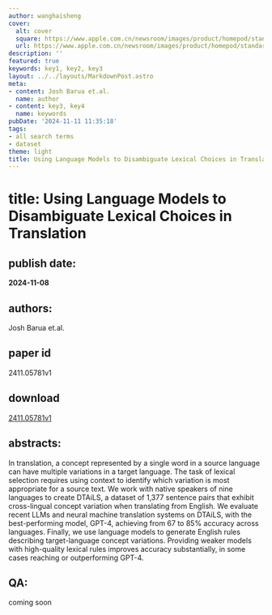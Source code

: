 ```yaml
---
author: wanghaisheng
cover:
  alt: cover
  square: https://www.apple.com.cn/newsroom/images/product/homepod/standard/Apple-HomePod-hero-230118_big.jpg.large_2x.jpg
  url: https://www.apple.com.cn/newsroom/images/product/homepod/standard/Apple-HomePod-hero-230118_big.jpg.large_2x.jpg
description: ''
featured: true
keywords: key1, key2, key3
layout: ../../layouts/MarkdownPost.astro
meta:
- content: Josh Barua et.al.
  name: author
- content: key3, key4
  name: keywords
pubDate: '2024-11-11 11:35:18'
tags:
- all search terms
- dataset
theme: light
title: Using Language Models to Disambiguate Lexical Choices in Translation
---
```


# title: Using Language Models to Disambiguate Lexical Choices in Translation 
## publish date: 
**2024-11-08** 
## authors: 
  Josh Barua et.al. 
## paper id
2411.05781v1
## download
[2411.05781v1](http://arxiv.org/abs/2411.05781v1)
## abstracts:
In translation, a concept represented by a single word in a source language can have multiple variations in a target language. The task of lexical selection requires using context to identify which variation is most appropriate for a source text. We work with native speakers of nine languages to create DTAiLS, a dataset of 1,377 sentence pairs that exhibit cross-lingual concept variation when translating from English. We evaluate recent LLMs and neural machine translation systems on DTAiLS, with the best-performing model, GPT-4, achieving from 67 to 85% accuracy across languages. Finally, we use language models to generate English rules describing target-language concept variations. Providing weaker models with high-quality lexical rules improves accuracy substantially, in some cases reaching or outperforming GPT-4.
## QA:
coming soon

